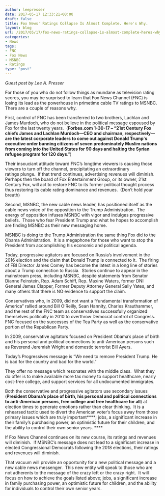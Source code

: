 ```yaml
---
author: leepresser
date: 2017-05-17 12:33:21+00:00
draft: false
title: Fox News' Ratings Collapse Is Almost Complete. Here's Why.
layout: blog
url: /2017/05/17/fox-news-ratings-collapse-is-almost-complete-heres-why/
categories:
- News
tags:
- FNC
- Fox News
- MSNBC
- Ratings
type: "post"
---
```


_Guest post by Lee A. Presser_

For those of you who do not follow things as mundane as television rating scores, you may be surprised to learn that Fox News Channel (FNC) is losing its lead as the powerhouse in primetime cable TV ratings to MSNBC.  There are a couple of reasons why.

First, control of FNC has been transferred to two brothers, Lachlan and James Murdoch, who do not believe in the political message espoused by Fox for the last twenty years.  (__Forbes.com 1-30-17 – “21st Century Fox chiefs James and Lachlan Murdoch—CEO and chairman, respectively—are the latest corporate leaders to come out against Donald Trump's executive order banning citizens of seven predominately Muslim nations from coming into the United States for 90 days and halting the Syrian refugee program for 120 days__.”)

Their insouciant attitude toward FNC’s longtime viewers is causing those viewers to turn off the channel, precipitating an extraordinary ratings plunge.  If that trend continues, advertising revenues will diminish.  Perhaps then the board of Fox Entertainment Group, or its owner, 21st Century Fox, will act to restore FNC to its former political thought process thus restoring its cable rating dominance and revenues.  (Don’t hold your breath)

Second, MSNBC, the new cable news leader, has positioned itself as the cable news voice of the opposition to the Trump Administration.  The energy of opposition infuses MSNBC with vigor and indulges progressive beliefs.  Those who fear President Trump and what he hopes to accomplish are finding MSNBC as their new messaging home.

MSNBC is doing to the Trump Administration the same thing Fox did to the Obama Administration.  It is a megaphone for those who want to stop the President from accomplishing his economic and political agenda.

Today, progressive agitators are focused on Russia’s involvement in the 2016 election and the claim that Donald Trump is connected to it.  The firing of FBI Director James Comey has become the latest in a long line of stories about a Trump connection to Russia.  Stories continue to appear in the mainstream press, including MSNBC, despite statements from Senator Dianne Feinstein, Rep. Adam Schiff, Rep. Maxine Waters, former DNI General James Clapper, Former Deputy Attorney General Sally Yates, and many others that there is NO evidence to support the claim.

Conservatives who, in 2009, did not want a “fundamental transformation of America” rallied around Bill O’Reilly, Sean Hannity, Charles Krauthammer, and the rest of the FNC team as conservatives successfully organized themselves politically in 2010 to overthrow Democrat control of Congress.  FNC focused on the successes of the Tea Party as well as the conservative portion of the Republican Party.

In 2009, conservative agitators focused on President Obama’s place of birth and his personal and political connections to anti-American persons such as Reverend Jeremiah Wright and domestic terrorist Bill Ayers.

Today’s Progressives message is “We need to remove President Trump. He is bad for the country and bad for the world.”

They offer no message which resonates with the middle class.  What they do offer is to make available more tax money to support healthcare, nearly cost-free college, and support services for all undocumented immigrates.

Both the conservative and progressive agitators use secondary issues (__President Obama’s place of birth, his personal and political connections to anti-American persons, free college and free healthcare for all__) at election times to generate emotions rather than clear thinking.  It is a rehearsed tactic used to divert the American voter’s focus away from those primary issues which are truly important****; jobs, a significant increase in their family’s purchasing power, an optimistic future for their children, and the ability to control their own senior years. ****

If Fox News Channel continues on its new course, its ratings and revenues will diminish.  If MSNBC’s message does not lead to a significant increase in elected Congressional Democrats following the 2018 elections, their ratings and revenues will diminish.

That vacuum will provide an opportunity for a new political message and a new cable news messenger.  This new entity will speak to those who are not adherents to the message of the crazy left or the crazy right.  It will focus on how to achieve the goals listed above; jobs, a significant increase in family purchasing power, an optimistic future for children, and the ability for individuals to control their own senior years.
